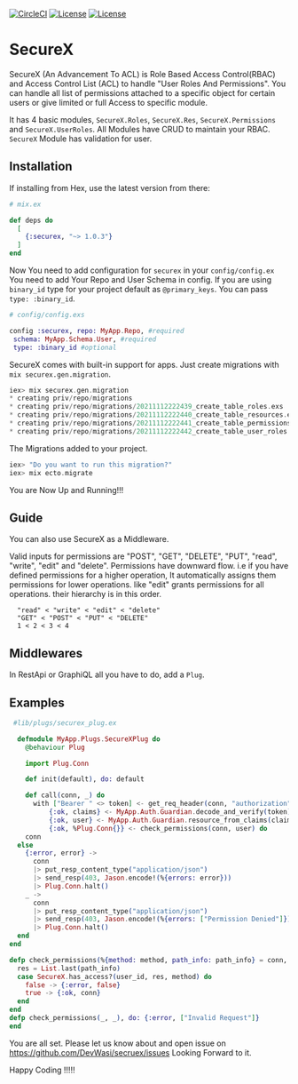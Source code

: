 [![CircleCI](https://circleci.com/github/wasitanbits/securex.svg?branch=master)](https://app.circleci.com/pipelines/github/wasitanbits/secruex)
[![License](https://img.shields.io/github/license/wasitanbits/secruex)](https://img.shields.io/github/license/wasitanbits/secruex)
[![License](https://img.shields.io/hexpm/dt/securex.svg)](https://img.shields.io/hexpm/dt/securex.svg)

# SecureX

SecureX (An Advancement To ACL) is Role Based Access Control(RBAC) and Access Control List (ACL) to handle "User Roles And Permissions".
You can handle all list of permissions attached to a specific object for certain users or give limited or full Access to specific
module.

It has 4 basic modules, `SecureX.Roles`, `SecureX.Res`, `SecureX.Permissions` and `SecureX.UserRoles`.
All Modules have CRUD to maintain your RBAC.
`SecureX` Module has validation for user.

## Installation

If installing from Hex, use the latest version from there:
  ```elixir
  # mix.ex

  def deps do
    [
      {:securex, "~> 1.0.3"}
    ]
  end
  ```
Now You need to add configuration for `securex` in your `config/config.ex`
You need to add Your Repo and User Schema in config. 
If you are using `binary_id` type for your project default as `@primary_keys`. You can pass `type: :binary_id`.
  ```elixir
  # config/config.exs

  config :securex, repo: MyApp.Repo, #required
   schema: MyApp.Schema.User, #required
   type: :binary_id #optional
  ```
SecureX comes with built-in support for apps. Just create migrations with `mix securex.gen.migration`.
  ```elixir
  iex> mix securex.gen.migration
  * creating priv/repo/migrations
  * creating priv/repo/migrations/20211112222439_create_table_roles.exs
  * creating priv/repo/migrations/20211112222440_create_table_resources.exs
  * creating priv/repo/migrations/20211112222441_create_table_permissions.exs
  * creating priv/repo/migrations/20211112222442_create_table_user_roles.exs
  ```
The Migrations added to your project.
  ```elixir
  iex> "Do you want to run this migration?"
  iex> mix ecto.migrate
  ```
You are Now Up and Running!!!

## Guide

You can also use SecureX as a Middleware.

Valid inputs for permissions are "POST", "GET", "DELETE", "PUT", "read", "write", "edit" and "delete".
Permissions have downward flow. i.e if you have defined permissions for a higher operation,
It automatically assigns them permissions for lower operations.
like "edit" grants permissions for all operations. their hierarchy is in this order.

  ```
    "read" < "write" < "edit" < "delete"
    "GET" < "POST" < "PUT" < "DELETE"
    1 < 2 < 3 < 4
  ```

## Middlewares
In RestApi or GraphiQL all you have to do, add a `Plug`.

## Examples
  ```elixir
   #lib/plugs/securex_plug.ex

    defmodule MyApp.Plugs.SecureXPlug do
      @behaviour Plug

      import Plug.Conn

      def init(default), do: default

      def call(conn, _) do
        with ["Bearer " <> token] <- get_req_header(conn, "authorization"),
            {:ok, claims} <- MyApp.Auth.Guardian.decode_and_verify(token),
            {:ok, user} <- MyApp.Auth.Guardian.resource_from_claims(claims),
            {:ok, %Plug.Conn{}} <- check_permissions(conn, user) do
      conn
    else
      {:error, error} ->
        conn
        |> put_resp_content_type("application/json")
        |> send_resp(403, Jason.encode!(%{errors: error}))
        |> Plug.Conn.halt()
      _ ->
        conn
        |> put_resp_content_type("application/json")
        |> send_resp(403, Jason.encode!(%{errors: ["Permission Denied"]}))
        |> Plug.Conn.halt()
    end
  end

  defp check_permissions(%{method: method, path_info: path_info} = conn, %{id: user_id}) do
    res = List.last(path_info)
    case SecureX.has_access?(user_id, res, method) do
      false -> {:error, false}
      true -> {:ok, conn}
    end
  end
  defp check_permissions(_, _), do: {:error, ["Invalid Request"]}
  end
  ```
You are all set. 
Please let us know about and open issue on https://github.com/DevWasi/secruex/issues
Looking Forward to it. 

Happy Coding !!!!!
